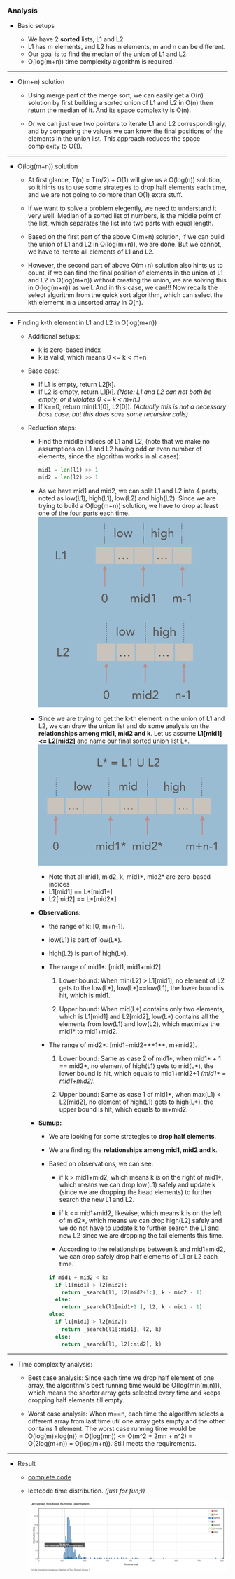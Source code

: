### Analysis

* Basic setups

  + We have 2 **sorted** lists, L1 and L2.
  + L1 has m elements, and L2 has n elements, m and n can be different.
  + Our goal is to find the median of the union of L1 and L2.
  + O(log(m+n)) time complexity algorithm is required.

---
  
* O(m+n) solution

  + Using merge part of the merge sort, we can easily get a O(n) solution by first building a sorted union of L1 and L2 in O(n) then return the median of it. And its space complexity is O(n).
  
  + Or we can just use two pointers to iterate L1 and L2 correspondingly, and by comparing the values we can know the final positions of the elements in the union list. This approach reduces the space complexity to O(1).
  
---

* O(log(m+n)) solution

  - At first glance, T(n) = T(n/2) + O(1) will give us a O(log(n)) solution, so it hints us to use some strategies to drop half elements each time, and we are not going to do more than O(1) extra stuff.
  
  - If we want to solve a problem elegently, we need to understand it very well. Median of a sorted list of numbers, is the middle point of the list, which separates the list into two parts with equal length. 
  
  - Based on the first part of the above O(m+n) solution, if we can build the union of L1 and L2 in O(log(m+n)), we are done. But we cannot, we have to iterate all elements of L1 and L2. 
  
  - However, the second part of above O(m+n) solution also hints us to count, if we can find the final position of elements in the union of L1 and L2 in O(log(m+n)) without creating the union, we are solving this in O(log(m+n)) as well. And in this case, we can!!! Now recalls the select algorithm from the quick sort algorithm, which can select the kth elememt in a unsorted array in O(n).

---

* Finding k-th element in L1 and L2 in O(log(m+n))

  - Additional setups:
    + k is zero-based index
    + k is valid, which means 0 <= k < m+n
  
  - Base case:
    + If L1 is empty, return L2[k].
    + If L2 is empty, return L1[k]. _(Note: L1 and L2 can not both be empty, or it violates 0 <= k < m+n.)_
    + If k==0, return min(L1[0], L2[0]). _(Actually this is not a necessary base case, but this does save some recursive calls)_
  
  - Reduction steps:
    + Find the middle indices of L1 and L2, (note that we make no assumptions on L1 and L2 having odd or even number of elements, since the algorithm works in all cases):
    
      ```python
      mid1 = len(l1) >> 1
      mid2 = len(l2) >> 1
      ```

    + As we have mid1 and mid2, we can split L1 and L2 into 4 parts, noted as low(L1), high(L1), low(L2) and high(L2). Since we are trying to build a O(log(m+n)) solution, we have to drop at least one of the four parts each time.
    ![towLists](twoLists.png)

    + Since we are trying to get the k-th element in the union of L1 and L2, we can draw the union list and do some analysis on the **relationships among mid1, mid2 and k**. Let us assume **L1[mid1] <= L2[mid2]** and name our final sorted union list L*.
    ![unionList](unionList.png)

      - Note that all mid1, mid2, k, mid1\*, mid2\* are zero-based indices
      - L1[mid1] == L\*[mid1\*]
      - L2[mid2] == L\*[mid2\*]


    + **Observations:**
      - the range of k: [0, m+n-1].
      - low(L1) is part of low(L\*).
      - high(L2) is part of high(L\*).
      - The range of mid1\*: [mid1, mid1+mid2].
      
        1. Lower bound: When min(L2) \> L1[mid1], no element of L2 gets to the low(L\*), low(L\*)==low(L1), the lower bound is hit, which is mid1.
        
        2. Upper bound: When mid(L\*) contains only two elements, which is L1[mid1] and L2[mid2], low(L\*) contains all the elements from low(L1) and low(L2), which maximize the mid1\* to mid1+mid2.
        
      - The range of mid2\*: [mid1+mid2**+1**, m+mid2].
      
        1. Lower bound: Same as case 2 of mid1\*, when mid1\* + 1 == mid2\*, no element of high(L1) gets to mid(L\*), the lower bound is hit, which equals to mid1+mid2+1 _(mid1\* = mid1+mid2)_.
        
        2. Upper bound: Same as case 1 of mid1\*, when max(L1) < L2[mid2], no element of high(L1) gets to high(L\*), the upper bound is hit, which equals to m+mid2.
        
    + **Sumup:**
      - We are looking for some strategies to **drop half elements**.
      - We are finding the **relationships among mid1, mid2 and k**.
      - Based on observations, we can see:
      
        * if k \> mid1+mid2, which means k is on the right of mid1\*, which means we can drop low(L1) safely and update k (since we are dropping the head elements) to further search the new L1 and L2.
        
        * if k <= mid1+mid2, likewise, which means k is on the left of mid2\*, which means we can drop high(L2) safely and we do not have to update k to further search the L1 and new L2 since we are dropping the tail elements this time.
        
        * According to the relationships between k and mid1+mid2, we can drop safely drop half elements of L1 or L2 each time.
        
         ```python
         if mid1 + mid2 < k:
           if l1[mid1] > l2[mid2]:
             return _search(l1, l2[mid2+1:], k - mid2 - 1)
           else:
             return _search(l1[mid1+1:], l2, k - mid1 - 1)
         else:
           if l1[mid1] > l2[mid2]:
             return _search(l1[:mid1], l2, k)
           else:
             return _search(l1, l2[:mid2], k)
         ```

---

* Time complexity analysis:

  - Best case analysis:
    Since each time we drop half element of one array, the algorithm's best running time would be O(log(min(m,n))), which means the shorter array gets selected every time and keeps dropping half elements till empty.
    
  - Worst case analysis:
    When m==n, each time the algorithm selects a different array from last time util one array gets empty and the other contains 1 element. The worst case running time would be O(log(m)+log(n)) = O(log(mn)) <= O(m^2 + 2mn + n^2) = O(2log(m+n)) = O(log(m+n)). Still meets the requirements.

---

* Result

  - [complete code](solution.py)

  - leetcode time distribution. *(just for fun;))*

    ![time](time.png)
